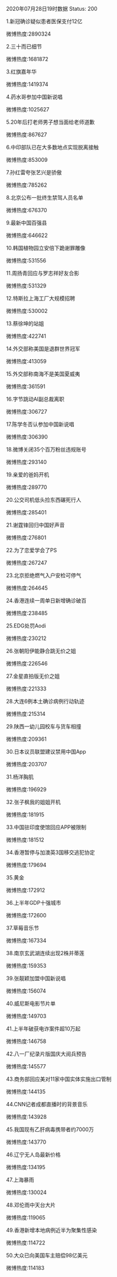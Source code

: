 2020年07月28日19时数据
Status: 200

1.新冠确诊疑似患者医保支付12亿

微博热度:2890324

2.三十而已细节

微博热度:1681872

3.红旗嘉年华

微博热度:1419374

4.药水哥参加中国新说唱

微博热度:1025627

5.20年后打老师男子想当面给老师道歉

微博热度:867627

6.中印部队已在大多数地点实现脱离接触

微博热度:853009

7.孙红雷夸张艺兴是骄傲

微博热度:785262

8.北京公布一批终生禁驾人员名单

微博热度:676370

9.最新中国百强县

微博热度:646622

10.韩国植物园立安倍下跪谢罪雕像

微博热度:531556

11.周扬青回应与罗志祥好友合影

微博热度:531329

12.特斯拉上海工厂大规模招聘

微博热度:530002

13.蔡徐坤的站姐

微博热度:422741

14.外交部称美国是退群世界冠军

微博热度:413059

15.外交部称南海不是美国夏威夷

微博热度:361591

16.字节跳动AI副总裁离职

微博热度:306727

17.陈学冬否认参加中国新说唱

微博热度:306390

18.微博关闭35个百万粉丝违规账号

微博热度:293140

19.亲爱的爸妈开机

微博热度:289770

20.公交司机低头捡东西碾死行人

微博热度:285401

21.谢霆锋回归中国好声音

微博热度:276801

22.为了恋爱学会了PS

微博热度:267247

23.北京拒绝燃气入户安检可停气

微博热度:264645

24.香港连续一周单日新增确诊破百

微博热度:238485

25.EDG处罚Aodi

微博热度:230212

26.张朝阳伊能静合跳无价之姐

微博热度:226546

27.金星直拍版无价之姐

微博热度:221333

28.大连6例本土确诊病例行动轨迹

微博热度:215314

29.陕西一幼儿园校车与货车相撞

微博热度:209361

30.日本议员联盟建议禁用中国App

微博热度:203707

31.杨洋胸肌

微博热度:196929

32.张子枫我的姐姐开机

微博热度:181915

33.中国驻印度使馆回应APP被限制

微博热度:181512

34.香港暂停与加澳英3国移交逃犯协定

微博热度:179694

35.黄金

微博热度:172912

36.上半年GDP十强城市

微博热度:172600

37.草莓音乐节

微博热度:167334

38.南京玄武湖连续出现2株并蒂莲

微博热度:159353

39.张靓颖加盟中国新说唱

微博热度:156074

40.威尼斯电影节片单

微博热度:149703

41.上半年破获电诈案件超10万起

微博热度:146758

42.八一厂纪录片版国庆大阅兵预告

微博热度:145577

43.商务部回应美对11家中国实体实施出口管制

微博热度:144135

44.CNN记者成都直播时的背景音乐

微博热度:143928

45.我国现有乙肝病毒携带者约7000万

微博热度:143770

46.辽宁无人岛最新价格

微博热度:134195

47.上海暴雨

微博热度:130024

48.邓伦雨中天台大片

微博热度:119065

49.香港新增本地病例近半为聚集性感染

微博热度:114722

50.大众已向美国车主赔偿98亿美元

微博热度:114183

